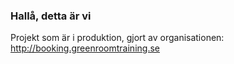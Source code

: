 ### Hallå, detta är vi


Projekt som är i produktion, gjort av organisationen: http://booking.greenroomtraining.se